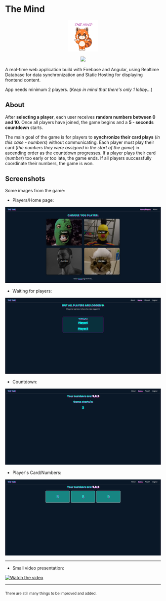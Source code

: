 # The Mind

<p align="center">
<img src="./images/animal.png" width="20%">

<!-- [![Play Now](https://img.shields.io/badge/Play%20Now-%2300529F?style=for-the-badge&logo=HappyCow&logoColor=orange)](https://fajni-real-time-app.web.app) -->

</p>

<p align="center">
  <a href="https://fajni-real-time-app.web.app">
    <img src="https://img.shields.io/badge/Play%20Now-%2300529F?style=for-the-badge&logo=HappyCow&logoColor=orange" />
  </a>
</p>

A real-time web application build with Firebase and Angular, using Realtime Database for data synchronization and Static Hosting for displaying frontend content.

App needs minimum 2 players. (_Keep in mind that there's only 1 lobby..._)

## About

After __selecting a player__, each user receives __random numbers between 0 and 10__. Once all players have joined, the game begins and a __5 - seconds countdown__ starts.

The main goal of the game is for players to __synchronize their card plays__ (_in this case - numbers_) without communicating. Each player must play their card (_the numbers they were assigned in the start of the game_) in ascending order as the countdown progresses. If a player plays their card (_number_) too early or too late, the game ends. If all players successfully coordinate their numbers, the game is won.

## Screenshots

Some images from the game:

- Players/Home page:

<img src="./images/players.png">
<br/>

- Waiting for players:

<img src="./images/waiting.png">
<br/>

- Countdown:

<img src="./images/countdown.png">
<br/>

- Player's Card/Numbers:

<img src="./images/numbers.png">
<br/>

<hr/>

- Small video presentation:

[![Watch the video](https://cdn.neowin.com/news/images/uploaded/2024/08/1723555868_youtube-logo.jpg)](https://youtu.be/J44SdzE_IBQ)

<hr/>

<sub>There are still many things to be improved and added.</sub>